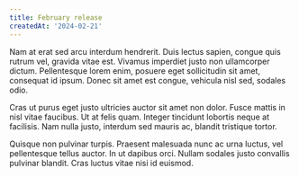 ```yaml
---
title: February release
createdAt: '2024-02-21'
---
```


Nam at erat sed arcu interdum hendrerit. Duis lectus sapien, congue quis rutrum vel, gravida vitae est. Vivamus imperdiet justo non ullamcorper dictum. Pellentesque lorem enim, posuere eget sollicitudin sit amet, consequat id ipsum. Donec sit amet est congue, vehicula nisl sed, sodales odio.

Cras ut purus eget justo ultricies auctor sit amet non dolor. Fusce mattis in nisl vitae faucibus. Ut at felis quam. Integer tincidunt lobortis neque at facilisis. Nam nulla justo, interdum sed mauris ac, blandit tristique tortor.

Quisque non pulvinar turpis. Praesent malesuada nunc ac urna luctus, vel pellentesque tellus auctor. In ut dapibus orci. Nullam sodales justo convallis pulvinar blandit. Cras luctus vitae nisi id euismod.
